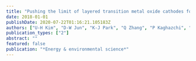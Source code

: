 ```yaml
---
title: "Pushing the limit of layered transition metal oxide cathodes for high-energy density rechargeable Li ion batteries"
date: 2018-01-01
publishDate: 2020-07-22T01:16:21.105183Z
authors: ["U-H Kim", "D-W Jun", "K-J Park", "Q Zhang", "P Kaghazchi", "D Aurbach", "DT Major", "G Goobes", "M Dixit", "N Leifer", " others"]
publication_types: ["2"]
abstract: ""
featured: false
publication: "*Energy & environmental science*"
---
```


